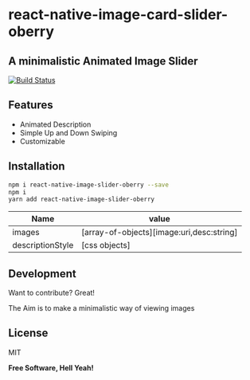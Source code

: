 # react-native-image-card-slider-oberry
## A minimalistic Animated Image Slider


[![Build Status](https://travis-ci.org/joemccann/dillinger.svg?branch=master)](https://travis-ci.org/joemccann/dillinger)

## Features

- Animated Description
- Simple Up and Down Swiping 
- Customizable

## Installation


```sh
npm i react-native-image-slider-oberry --save
npm i
yarn add react-native-image-slider-oberry
```


| Name | value |
| ------ | ------ |
| images | [array-of-objects][image:uri,desc:string] |
| descriptionStyle | [css objects] |


## Development

Want to contribute? Great!

The Aim is to make a minimalistic way of viewing images 


## License

MIT

**Free Software, Hell Yeah!**

